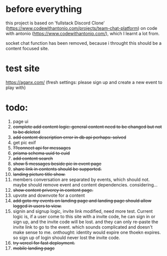 # before everything

this project is based on 'fullstack Discord Clone' (https://www.codewithantonio.com/projects/team-chat-platform) on code with antonio (https://www.codewithantonio.com/), which I learnt a lot from.

socket chat function has been removed, because i throught this should
be a content focused site.

# test site

https://aganx.com/
(fresh settings: please sign up and create a new event to play with)

# todo:
1. page ui
2. ~~complete add content logic: general content need to be changed but not to be deleted~~
3. ~~add content description error in ~~db~~ api perhaps: solved~~
4. get pic exif
5. ~~??connect api for messages~~
6. ~~prisma schema uuid to cuid~~
7. ~~add content search~~
8. ~~show 5 messages beside pic in event page~~
9. ~~share link in contents should be supported.~~
10. ~~landing picture title show.~~
11. members conversation are separated by events, which should not. maybe should remove event and content dependencies. considering...
12. ~~show content privercy in content page.~~
13. upvote and downvote for a content
14. ~~add goto my events on landing page and landing page should allow logged in users to view.~~
15. signin and signup logic, invite link modified, need more test. Current logic is, if a user come to this site with a invite code, he can sign in or sign up, and the invite code will be lost. and they can only re-paste the invite link to go to the event. which sounds complicated and doesn't make sense to me. onthought: identity would expire one thoekn expires. so sign up of login should never lost the invite code.
16. ~~try vercel for fast deployment.~~
17. ~~mobile landing page~~